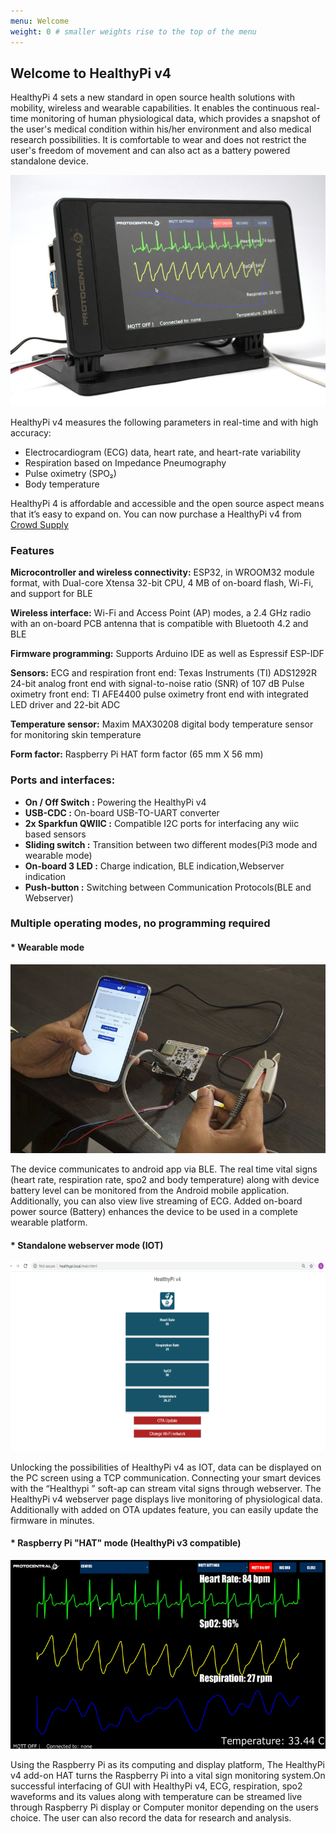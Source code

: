 ```yaml
---
menu: Welcome
weight: 0 # smaller weights rise to the top of the menu
---
```


## Welcome to HealthyPi v4

HealthyPi 4 sets a new standard in open source health solutions with mobility, wireless and wearable capabilities. It enables the continuous real-time monitoring of human physiological data, which provides a snapshot of the user's medical condition within his/her environment and also medical research possibilities. It is comfortable to wear and does not restrict the user's freedom of movement and can also act as a battery powered standalone device.

![](assets/index-95ce6c8a.jpg)

HealthyPi v4 measures the following parameters in real-time and with high accuracy:

* Electrocardiogram (ECG) data, heart rate, and heart-rate variability
* Respiration based on Impedance Pneumography
* Pulse oximetry (SPO₂)
* Body temperature

HealthyPi 4 is affordable and accessible and the open source aspect means that it’s easy to expand on.
You can now purchase a HealthyPi v4 from [Crowd Supply](https://www.crowdsupply.com/protocentral/healthypi-v4-unplugged)

### Features
**Microcontroller and wireless connectivity:**  ESP32, in WROOM32 module format, with Dual-core Xtensa 32-bit CPU, 4 MB of on-board flash, Wi-Fi, and support for BLE

**Wireless interface:**  Wi-Fi and Access Point (AP) modes, a 2.4 GHz radio with an on-board PCB antenna that is compatible with Bluetooth 4.2 and BLE

**Firmware programming:** Supports Arduino IDE as well as Espressif ESP-IDF

**Sensors:**
ECG and respiration front end: Texas Instruments (TI) ADS1292R 24-bit analog front end with signal-to-noise ratio (SNR) of 107 dB
Pulse oximetry front end: TI AFE4400 pulse oximetry front end with integrated LED driver and 22-bit ADC

**Temperature sensor:** Maxim MAX30208 digital body temperature sensor for monitoring skin temperature

**Form factor:** Raspberry Pi HAT form factor (65 mm X 56 mm)

### Ports and interfaces:

* **On / Off Switch :** Powering the HealthyPi v4
* **USB-CDC :** On-board USB-TO-UART converter
* **2x Sparkfun QWIIC :** Compatible I2C ports for interfacing any wiic based sensors
* **Sliding switch :** Transition between two different modes(Pi3 mode and wearable mode)
* **On-board 3 LED :** Charge indication, BLE indication,Webserver indication
* **Push-button :** Switching between Communication Protocols(BLE and Webserver)

### Multiple operating modes, no programming required

#### * Wearable mode

![](assets/index-333c5d22.jpg)

The device communicates to android app via BLE. The real time vital signs (heart rate, respiration rate, spo2 and body temperature) along with device battery level can be monitored  from the Android mobile application. Additionally, you can also view live streaming of ECG. Added on-board power source (Battery) enhances the device to be used in a complete wearable platform.

#### * Standalone webserver mode (IOT)

![](assets/index-8b6cd96f.png)

Unlocking the possibilities of HealthyPi v4 as IOT, data can be displayed on the PC screen using a TCP communication. Connecting your smart devices with the “Healthypi ” soft-ap can stream vital signs through webserver. The HealthyPi v4 webserver page displays live monitoring of physiological data. Additionally with added on OTA updates feature, you can easily update the firmware in minutes.

#### * Raspberry Pi "HAT" mode (HealthyPi v3 compatible)

![](assets/index-5778d68e.png)

Using the Raspberry Pi as its computing and display platform, The HealthyPi v4 add-on HAT turns the Raspberry Pi into a vital sign monitoring system.On successful interfacing of GUI with HealthyPi v4, ECG, respiration, spo2  waveforms and  its values along with temperature can be  streamed live through Raspberry Pi display or Computer monitor depending on the users choice. The user can also record the data for research and analysis.

